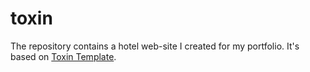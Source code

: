 # toxin
The repository contains a hotel web-site I created for my portfolio. It's based on <a href="https://www.figma.com/file/MumYcKVk9RkKZEG6dR5E3A/" target="_blank">Toxin Template</a>.
